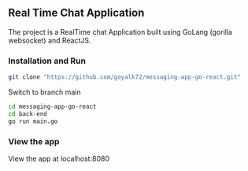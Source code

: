 ## Real Time Chat Application
The project is a RealTime chat Application built using GoLang (gorilla websocket) and ReactJS.

### Installation and Run
```bash
git clone "https://github.com/goyalk72/messaging-app-go-react.git"
```
Switch to branch main
```bash
cd messaging-app-go-react
cd back-end
go run main.go
```
### View the app
View the app at localhost:8080


